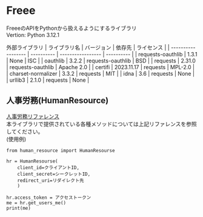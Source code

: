 # Freee
FreeeのAPIをPythonから扱えるようにするライブラリ
<br>Vertion: Python 3.12.1

外部ライブラリ
| ライブラリ名       | バージョン | 依存先            | ライセンス | 
| ------------------ | ---------- | ----------------- | ---------- | 
| requests-oauthlib  | 1.3.1      | None              | ISC        | 
| oauthlib           | 3.2.2      | requests-oauthlib | BSD        | 
| requests           | 2.31.0     | requests-oauthlib | Apache 2.0 | 
| certifi            | 2023.11.17 | requests          | MPL-2.0    | 
| charset-normalizer | 3.3.2      | requests          | MIT        | 
| idna               | 3.6        | requests          | None       | 
| urllib3            | 2.1.0      | requests          | None       | 


## 人事労務(HumanResource)
[人事労務リファレンス](https://developer.freee.co.jp/reference/hr/reference)
<br>本ライブラリで提供されている各種メソッドについては上記リファレンスを参照してください。
<br>(使用例)
```play ground.py
from human_resource import HumanResourse

hr = HumanResourse(
    client_id=クライアントID,
    client_secret=シークレットID,
    redirect_uri=リダイレクト先
    )

hr.access_token = アクセストークン
me = hr.get_users_me()
print(me)
```